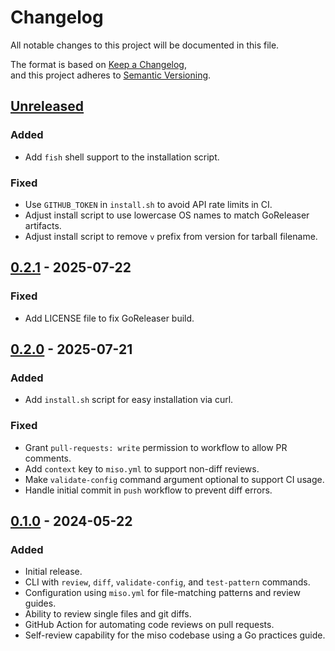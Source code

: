 # Changelog

All notable changes to this project will be documented in this file.

The format is based on [Keep a Changelog](https://keepachangelog.com/en/1.1.0/),                                                                                    
and this project adheres to [Semantic Versioning](https://semver.org/spec/v2.0.0.html).

## [Unreleased]

### Added

- Add `fish` shell support to the installation script.

### Fixed

- Use `GITHUB_TOKEN` in `install.sh` to avoid API rate limits in CI.
- Adjust install script to use lowercase OS names to match GoReleaser artifacts.
- Adjust install script to remove `v` prefix from version for tarball filename.

## [0.2.1] - 2025-07-22
### Fixed
- Add LICENSE file to fix GoReleaser build.

## [0.2.0] - 2025-07-21
### Added
- Add `install.sh` script for easy installation via curl.
### Fixed
- Grant `pull-requests: write` permission to workflow to allow PR comments.
- Add `context` key to `miso.yml` to support non-diff reviews.
- Make `validate-config` command argument optional to support CI usage.
- Handle initial commit in `push` workflow to prevent diff errors.

## [0.1.0] - 2024-05-22

### Added

- Initial release.
- CLI with `review`, `diff`, `validate-config`, and `test-pattern` commands.
- Configuration using `miso.yml` for file-matching patterns and review guides.
- Ability to review single files and git diffs.
- GitHub Action for automating code reviews on pull requests.
- Self-review capability for the miso codebase using a Go practices guide.

[unreleased]: https://github.com/j0lvera/miso/compare/v0.2.1...HEAD
[0.2.1]: https://github.com/j0lvera/miso/compare/v0.2.0...v0.2.1
[0.2.0]: https://github.com/j0lvera/miso/compare/v0.1.0...v0.2.0
[0.1.0]: https://github.com/j0lvera/miso/releases/tag/v0.1.0  
